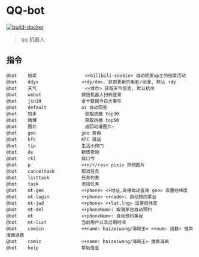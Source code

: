 
# QQ-bot

[![build-docker](https://github.com/Lick-Dog-Club/qq-bot/actions/workflows/build.yaml/badge.svg)](https://github.com/Lick-Dog-Club/qq-bot/actions/workflows/build.yaml)

> qq 机器人

## 指令

```text
@bot	抽奖              	<+bilibili-cookie> 自动转发up主的抽奖活动
@bot	ddys            	<+dy/dm>, 获取更新的电影/动漫, 默认 +dy
@bot	天气              	<+城市> 获取天气信息, 默认杭州
@bot	webot           	微信机器人扫码登录
@bot	jin10           	金十数据今日大事件
@bot	default         	ai 自动回答
@bot	知乎              	获取热搜 top30
@bot	微博              	获取热搜 top50
@bot	图片              	返回动漫图片~
@bot	geo             	geo 查询
@bot	kfc             	KFC 骚话
@bot	tip             	生活小窍门
@bot	dx              	新债查询
@bot	rkl             	绕口令
@bot	p               	<+n/r/rai> pixiv 热榜图片
@bot	canceltask      	取消任务
@bot	listtask        	任务列表
@bot	task            	添加任务
@bot	mt-geo          	<+phone> <+地址,高德自动查询 geo> 设置经纬度
@bot	mt-login        	<+phone> <+code>: 自动预约茅台
@bot	mt-jwd          	<+phone> <+lat,lng> 设置经纬度
@bot	mt-del          	<+phoneNum>: 取消茅台自动预约
@bot	mt              	<+phoneNum>: 自动预约茅台
@bot	mt-list         	当前用户以及过期时间
@bot	comicn          	<+name: haizeiwang/海贼王> <+num: 话数> 搜索漫画话数
@bot	comic           	<+name: haizeiwang/海贼王> 搜索漫画
@bot	help            	帮助信息
```